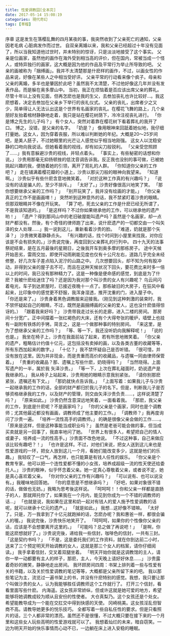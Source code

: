 ```yaml
---
title: 性爱调教园[全本完]
date: 2017-05-14 15:08:19
categories: 現代奇幻
tags: [草榴]
---
```

序章
这是发生在落樱乱舞的四月某夜的事，我突然收到了父亲死亡的通知，父亲因老毛病  心脏病发作而过世。
自双亲离婚以来，我和父亲已经超过十年没有见面了，所以当我知道他过世时，并未特别的惊讶，只是淡淡地接受了这个事实。
父亲是位画家，虽然他的画作在海外受到相当高的评价，但在国内，常被当成一个怪人，或特异独行的画家，这大概是因为他的作品及平常行为举止所导致的吧。
父亲的画被称为「捆缚画」。我并不太清楚那是什麽样的画作，不过，以画女性的作品来说，好像在某些人之中相当受好评。
父亲平常的行动看来像个疯子。母亲和父亲的离婚，多半也是肇因於此吧？虽然我不太清楚，不过他好像这几年并没有发表作品，而是躲在奥多摩山中。
当初，我正在烦恼着是否应该出席父亲的葬礼。尽管十年以上没有见面，但再怎麽也是我的生父，去叁加丧礼也许比较好...。我这麽想着，决定去叁加在父亲乡下举行的丧礼仪式。
父亲的丧礼，出席者少之又少，简单得让人无法认出这是个世界有名画家的丧礼。在樱花飞舞的路上，几个亲朋好友抬着棺材静静地走着，我只是站在樱花树荫下，冷冷注视丧礼进行。
「你是博之先生的儿子吗？」
有个女人，突然对着靠在樱花树下看着葬礼的我开了口。
博之，没错，是父亲的名字。
「奶是？」
像用眼神来回舐着她似地，我仔细打量她。这女人，因为穿着丧服，所以难以判断她的年纪。大概是20～25岁间吧，是美人胚子，不过她眼里的光芒让人感觉似乎相当地刚强。
这女人以沈稳安静的口吻向我说话。但她看着我的视线，却有如尖刀般锐利。
「父亲受您照顾了......」我有意躲避沙贵的视线，并轻点着头。
「事实上，有些秘密的话想和你说。」
沙贵用那毫无抑扬顿挫的低沈音调告诉我。反正我也没别的事可做，已被她挑起兴趣的我，便随着她的引领，离开了观礼的人群。
「你知道你父亲的工作吧？」
走在铺满着樱花瓣的小道上，沙贵以那尖刀般的眼神向我望来。
「知道啊。」
沙贵似乎有些什麽含意地微笑着。
「对於这种工作真的有兴趣吗？」
「说没有的话是骗人的，至少不排斥。」
「太好了。」沙贵好像很高兴地笑了笑。
「那你想要继承父亲的工作吗？」
「别开玩笑了，我并没有绘画的才能。」
「你父亲真正的工作不是画画唷！」
突然听到这种意外的话，我不禁紧盯着沙贵的眼睛。但那双眼睛并不像在开玩笑。
「算了吧，死去父亲的工作是什麽已经无所谓了，不是我该知道的。」
「是这样吗？不过你如果继承他的工作，可以继承他的遗产哟！」
「遗产？得到那间山中的老旧破屋能叫遗产吗？虽然是个名画家，却一点财产都没有。然後，有个奇怪的律师跑了出来，说什麽遗产的一切都交由一个叫矢泽的女人处理......」我一说到这儿，重新看着沙贵的脸。
「难道，奶就是那个矢泽？」
沙贵微笑着静静点头。
「有兴趣的话，找个时间到小屋里来找我，对你应该是不会有损失的。」沙贵说完後，再度回到父亲葬礼的行列中。
四十九天的法事祭祀结束，是在五月最後的星期日，之後我开车到奥多摩的那栋房子。
途中天候开始恶劣，雷雨交加，即使开动雨刷能见度也仅有十公尺左右，道路几乎完全未经修整，好几次车子差点陷入泥泞的山路之中。
几次想要回头，却不知为何有股冲动，非得到父亲的屋子去不可，而且在这种天候状况下回头，要花费比来时多一倍以上的时间，我已没有那种精力了。这是一种像是便命感的感觉，到底是为了什麽？我被什麽给迷住了吗？还是因为我对那个叫沙贵的女人有兴趣呢？
乌云间闪着电光，车子到达房屋时，已接近夜晚十一点了。那栋破旧的大房子，在狂风中看起来，比印象中的感觉更不舒服，我浑身湿透，推开沈重的门，进入屋子中。
「你还是来了。」
沙贵身着黑色调教服来迎接我。（刚见到这种刺激的装束时，我不禁怀疑起自己的眼睛，不过，既然是画捆缚画的父亲的爱人，这也没什麽值得惊讶的。）
「跟着我来好吗？」
沙贵带我走过长长的走廊，进入二楼的房间。
那房间十分宽广。正中间摆着一张红褐色的大床，还有个大得夸张的暖炉，墙壁上也挂有一副附有铁炼的手铐。简言之，这是一个做那种事的特别房间。
「来这里，是为了想继承父亲的工作吗？」
「等、等一下，我还没听奶向我解释呢！」
「说的也是。」
我坐在椅子上，沙贵在我面前站了起来，若有所思地微笑着。
「你父亲的遗产，粗略估计约值十亿元，这包括没有卖掉的画，以及各类古董的收藏等等，所有东西加起来的数字。」
「十亿？」我不禁怀疑自己是否听错。
「很可惜，并没有放在这里。因为并非现金，而是贵重而高价的收藏品，与遗嘱一同由律师保管着。」
「贵重的收藏品？那、遗嘱上写些什麽，奶晓得吗？」
「当然晓得。上面写遗产的一半，属於我  矢泽沙贵。」
「等一下，上次在葬礼碰面时，奶说遗产是我继承的。」
我从椅子上站起来，沙贵用她的眼睛示意我别紧张。
「请你别那麽紧张，遗嘱还有下文。」
「那奶就快点告诉我。」
「上面写着：如果我儿子与沙贵一起继承我的工作的话，全部的财产都归於我儿子的名下。但是，判断我儿子是否够资格继承我的工作，以及财产的管理，则交由矢泽沙贵负责......，这样说清楚了吗？」
「原来如此。」
沙贵仍然含意深远地笑着，一面看着我。
「那麽，我父亲的工作，到底是什麽呢？不是画家吗？」
「你的父亲是个画家，同时也是个调教师；尤其他最近都没有画画，调教师成了他主要的工作。」
「调教师？」我再度询问了沙贵一遍。
「培养一流性高手的调教师。」
的确是很像父亲会做的工作......。
「原来是这样，但是这种事能当成职业吗？」
虽然是老爸可能会做的事，但当成买卖就是另一回事了，我直率地问了她。
「世界上有很多人，希望把自己的情人或妻子，培养成一流的性高手。」沙贵面不改色地说。
「不过这种事，自己来做应该比较有趣吧？！」
「也许是这样。不过，对他们来说，把女人送到这儿来也是性爱游戏的一环，把女人放到这儿一个月，看她们能改变多少，这就是他们的乐趣。」
我轻叹了一口气，再怎样，也只能算是有钱人任性的娱乐。
「你父亲是个教育专家。他可以把一个连性爱都不懂的小女孩，培养成超级一流的性天使还给委托人。」
沙贵的眼神，似乎怀念着父亲。她一定真心尊敬着父亲，或者说不定，她是真心喜欢着父亲。
「你对你父亲的工作有兴趣吗？」
「可以说有、也可以说没有。」我暧味地回答她。
「你的意思是不想继承吗？」
「好吧，如果对象很不错的话，做做也无妨。」我略为思考後这样说。
「呵呵呵！！你和父亲一样都是直肠子的人，那就拜托你了，如果我在一个月内，能见到你成为一个不错的调教师的话...」
「也就是说，我如果在这里和奶一起对有钱人的爱人施予性爱调教的话呢，就可以继承十亿元的遗产。」
「就是如此。」
我想...这好像不错嘛。
「太好了。只是，万一我拿到了十亿元就跑掉的话，怎麽办呢？我和惠爸一样，都很会骗人的喔。」
我说完後，沙贵快乐地笑开了。
「呵呵呵，如果你的个性像你父亲的话，应该是不会想要离开这里的。」
「可能吗？总之做了再说吧！」
「是啊，你能这麽想就好了。」沙贵说完後，递给我一些信封，咖啡色的信封，一共有三封。
「这是契约书吗？」
「不是，这是委托我们的工作资料，就在你到达前二小时，送来了三个预定明天开始调教的女人，这就是那三个女人的档案，请你仔细阅读。」
我手拿着信封，交叉着双腿坐着。
「明天开始你就是这调教馆的主人，请你一举一动都要有主人的样子，那麽，主人，今天晚上请好好休息......」
沙贵露着奇妙的微笑，静静地走出房间。
我环顾房间四周：书架上排列着一些与性爱有关的书籍，以及关於性爱调教的笔记等等，大概都是父亲所留下来的吧。
我以那些笔记为主，流览过一遍书架上的书，并没有什麽特别的感觉。我想，我只要让那个叫做沙贵的女人，认为我能够胜任调教师这个工作就行了。
打开三个信封，看看里面写些什麽。
  内海遥。这女孩非常娇纵，但或许这就是她可爱的地方，希望能够将她调教成较为顺从且安份的性使者。
  大仓真梨乃。这个女孩还是个处女。希望能教导成为一个能在交肛交中得到快感的天使。
  冈崎桃美。这女孩淫乱但智商不高。请教导她更多的悦乐技巧。
全都写着一些自私任性的要求。但是只看照片的话，三个人都非常的漂亮。虽然还不是很懂，不过大概只要在接下来的一个月里和这些女人玩些高明的性爱游戏就可以了。
我想着灿烂的未来，暗自窃笑。一边为明天开始的快乐事情而心动不已，一边躺在床上进入安稳的睡眠。